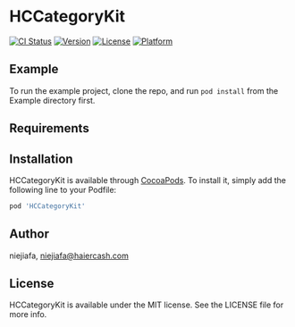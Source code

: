 # HCCategoryKit

[![CI Status](https://img.shields.io/travis/niejiafa/HCCategoryKit.svg?style=flat)](https://travis-ci.org/niejiafa/HCCategoryKit)
[![Version](https://img.shields.io/cocoapods/v/HCCategoryKit.svg?style=flat)](https://cocoapods.org/pods/HCCategoryKit)
[![License](https://img.shields.io/cocoapods/l/HCCategoryKit.svg?style=flat)](https://cocoapods.org/pods/HCCategoryKit)
[![Platform](https://img.shields.io/cocoapods/p/HCCategoryKit.svg?style=flat)](https://cocoapods.org/pods/HCCategoryKit)

## Example

To run the example project, clone the repo, and run `pod install` from the Example directory first.

## Requirements

## Installation

HCCategoryKit is available through [CocoaPods](https://cocoapods.org). To install
it, simply add the following line to your Podfile:

```ruby
pod 'HCCategoryKit'
```

## Author

niejiafa, niejiafa@haiercash.com

## License

HCCategoryKit is available under the MIT license. See the LICENSE file for more info.
